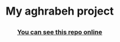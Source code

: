 # <p align="center">My aghrabeh project</p>

<p align="center"></p>
<h3 align="center"><a href="https://negar-karimnejad.github.io/dev-program/" target="_blank">You can see this repo online</a></h3>
